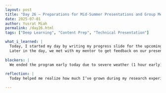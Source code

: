 ```yaml
---
layout: post
title: "Day 26 – Preparations for Mid-Summer Presentations and Group Meeting"
date: 2025-07-01
author: Yusrat Miah
permalink: /day26.html
tags: ["Deep Learning", "Content Prep", "Technical Presentation"]

what_i_learned: |
  Today, I started my day by writing my progress slide for the upcoming Mid-Summer Presentation. The progress slide itself had three major segments- contributions & achievements, challenges encountered, and solutions implemented. By working on this portion of the presentation, it truly helped me reflect my journey overall because I realized I have been able to accomplish a good amount of tasks and gain a multitude of skills in a short period of time. For example, I became very comfortable with using JupyterLab to write code and became good at implementing and testing various deep learning models related to my AI non-contact DDD research. I became good at debugging model behavior, understanding loss trends, and fine-tuning hyperparameters to improve performance. I also deepened my knowledge of data preprocessing techniques, especially when working with sensor or signal-based datasets. Writing the progress slide reminded me how much I’ve grown in working independently, interpreting model outputs, and adapting to feedback from my mentor or team.
  Later in the day, we met with my mentor to get feedback on our presentation slides. During the meeting, we reviewed each slide together and made edits in real time based on the feedback. We also received valuable advice on our presentation delivery; specifically, to avoid reading directly from the slides, to speak with enthusiasm, and to project our voices clearly to engage the audience.
  
blockers: |
  We ended the program early today due to severe weather (1 hour early).
  
reflection: |
  Today helped me realize how much I’ve grown during my research experience so far. Writing the progress slide made me reflect on the technical skills I’ve gained, especially in coding and deep learning. Meeting with our mentor gave us helpful feedback to improve both our slides and presentation style. Even though the day ended early due to weather, it still felt productive and meaningful.

---
```

